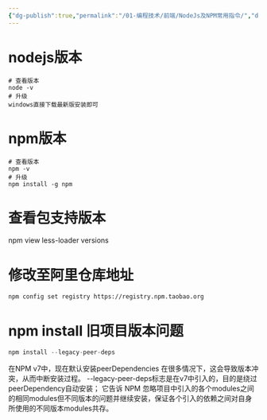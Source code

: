 ```yaml
---
{"dg-publish":true,"permalink":"/01-编程技术/前端/NodeJs及NPM常用指令/","dgPassFrontmatter":true,"created":"2023-10-27T09:00:35.315+08:00","updated":"2023-11-23T15:29:16.000+08:00"}
---
```



# nodejs版本
```shell
# 查看版本
node -v
# 升级
windows直接下载最新版安装即可
```

# npm版本
```shell
# 查看版本
npm -v
# 升级
npm install -g npm
```

# 查看包支持版本
npm view less-loader versions


# 修改至阿里仓库地址
```
npm config set registry https://registry.npm.taobao.org
```


# npm install 旧项目版本问题
```java
npm install --legacy-peer-deps
```

在NPM v7中，现在默认安装peerDependencies
在很多情况下，这会导致版本冲突，从而中断安装过程。
--legacy-peer-deps标志是在v7中引入的，目的是绕过peerDependency自动安装；
它告诉 NPM 忽略项目中引入的各个modules之间的相同modules但不同版本的问题并继续安装，保证各个引入的依赖之间对自身所使用的不同版本modules共存。
